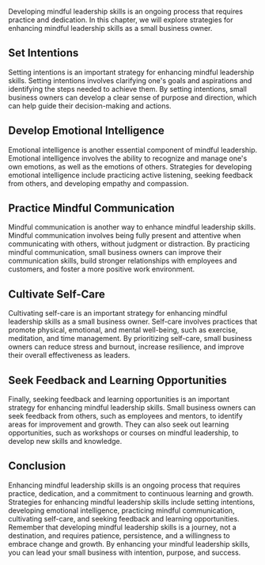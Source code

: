 
Developing mindful leadership skills is an ongoing process that requires practice and dedication. In this chapter, we will explore strategies for enhancing mindful leadership skills as a small business owner.

Set Intentions
--------------

Setting intentions is an important strategy for enhancing mindful leadership skills. Setting intentions involves clarifying one's goals and aspirations and identifying the steps needed to achieve them. By setting intentions, small business owners can develop a clear sense of purpose and direction, which can help guide their decision-making and actions.

Develop Emotional Intelligence
------------------------------

Emotional intelligence is another essential component of mindful leadership. Emotional intelligence involves the ability to recognize and manage one's own emotions, as well as the emotions of others. Strategies for developing emotional intelligence include practicing active listening, seeking feedback from others, and developing empathy and compassion.

Practice Mindful Communication
------------------------------

Mindful communication is another way to enhance mindful leadership skills. Mindful communication involves being fully present and attentive when communicating with others, without judgment or distraction. By practicing mindful communication, small business owners can improve their communication skills, build stronger relationships with employees and customers, and foster a more positive work environment.

Cultivate Self-Care
-------------------

Cultivating self-care is an important strategy for enhancing mindful leadership skills as a small business owner. Self-care involves practices that promote physical, emotional, and mental well-being, such as exercise, meditation, and time management. By prioritizing self-care, small business owners can reduce stress and burnout, increase resilience, and improve their overall effectiveness as leaders.

Seek Feedback and Learning Opportunities
----------------------------------------

Finally, seeking feedback and learning opportunities is an important strategy for enhancing mindful leadership skills. Small business owners can seek feedback from others, such as employees and mentors, to identify areas for improvement and growth. They can also seek out learning opportunities, such as workshops or courses on mindful leadership, to develop new skills and knowledge.

Conclusion
----------

Enhancing mindful leadership skills is an ongoing process that requires practice, dedication, and a commitment to continuous learning and growth. Strategies for enhancing mindful leadership skills include setting intentions, developing emotional intelligence, practicing mindful communication, cultivating self-care, and seeking feedback and learning opportunities. Remember that developing mindful leadership skills is a journey, not a destination, and requires patience, persistence, and a willingness to embrace change and growth. By enhancing your mindful leadership skills, you can lead your small business with intention, purpose, and success.

